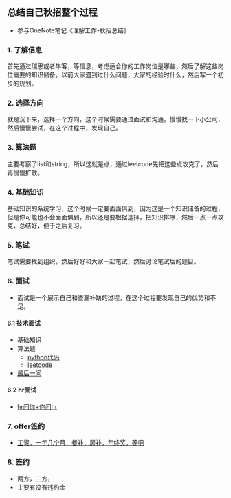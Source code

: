 ## 总结自己秋招整个过程

* 参与OneNote笔记《理解工作-秋招总结》

### 1. 了解信息

首先通过瑞思或者牛客，等信息，考虑适合你的工作岗位是哪些，然后了解这些岗位需要的知识储备。以前大家遇到过什么问题，大家的经验时什么，然后写一个初步的规划。

### 2. 选择方向

就是沉下来，选择一个方向，这个时候需要通过面试和沟通，慢慢找一下小公司，然后慢慢尝试，在这个过程中，发现自己。

### 3. 算法题

主要考察了list和string，所以这就是点，通过leetcode先把这些点攻克了，然后再慢慢扩散。

### 4. 基础知识

基础知识的系统学习，这个时候一定要面面俱到，因为这是一个知识储备的过程，
但是你可能也不会面面俱到，所以还是要根据选择，把知识排序，然后一点一点攻克，总结好，便于之后复习。



### 5. 笔试

笔试需要找到组织，然后好好和大家一起笔试，然后讨论笔试后的题目。


### 6. 面试

* 面试是一个展示自己和查漏补缺的过程，在这个过程要发现自己的优势和不足。

#### 6.1 技术面试

* 基础知识
* 算法题
    * [python代码](../python代码)
    * [leetcode](https://leetcode.com/problemset/all/?search=list)
* [最后一问](04.提问环节,.md)


#### 6.2 hr面试

* [hr问你+你问hr](04.hr面.md)



### 7. offer签约

* [工资，一年几个月，餐补，房补，年终奖，等吧](04.薪资待遇.md)



### 8. 签约

* 两方，三方，
* 主要有没有违约金